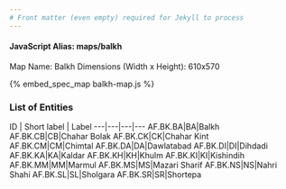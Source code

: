 ```yaml
---
# Front matter (even empty) required for Jekyll to process
---
```


#### JavaScript Alias: maps/balkh

Map Name: Balkh
Dimensions (Width x Height): 610x570



{% embed_spec_map balkh-map.js %}

### List of Entities

ID | Short label | Label
---|---|---|---
AF.BK.BA|BA|Balkh
AF.BK.CB|CB|Chahar Bolak
AF.BK.CK|CK|Chahar Kint
AF.BK.CM|CM|Chimtal
AF.BK.DA|DA|Dawlatabad
AF.BK.DI|DI|Dihdadi
AF.BK.KA|KA|Kaldar
AF.BK.KH|KH|Khulm
AF.BK.KI|KI|Kishindih
AF.BK.MM|MM|Marmul
AF.BK.MS|MS|Mazari Sharif
AF.BK.NS|NS|Nahri Shahi
AF.BK.SL|SL|Sholgara
AF.BK.SR|SR|Shortepa